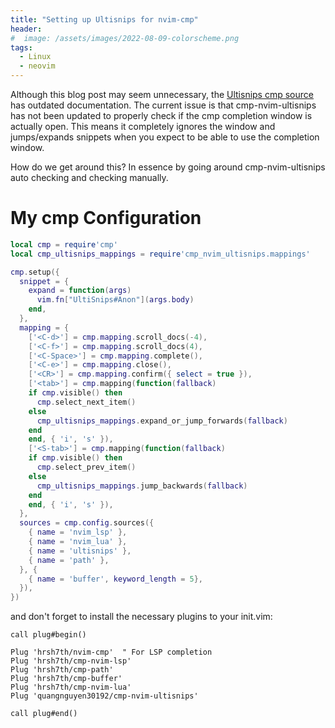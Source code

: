 ```yaml
---
title: "Setting up Ultisnips for nvim-cmp"
header:
#  image: /assets/images/2022-08-09-colorscheme.png
tags:
  - Linux
  - neovim
---
```


Although this blog post may seem unnecessary, the [Ultisnips cmp
source](https://github.com/quangnguyen30192/cmp-nvim-ultisnips) has outdated
documentation. The current issue is that cmp-nvim-ultisnips has not been
updated to properly check if the cmp completion window is actually open. This
means it completely ignores the window and jumps/expands snippets when you
expect to be able to use the completion window.

How do we get around this? In essence by going around cmp-nvim-ultisnips auto
checking and checking manually.

# My cmp Configuration

```lua
local cmp = require'cmp'
local cmp_ultisnips_mappings = require'cmp_nvim_ultisnips.mappings'

cmp.setup({
  snippet = {
    expand = function(args)
      vim.fn["UltiSnips#Anon"](args.body) 
    end,
  },
  mapping = {
    ['<C-d>'] = cmp.mapping.scroll_docs(-4),
    ['<C-f>'] = cmp.mapping.scroll_docs(4),
    ['<C-Space>'] = cmp.mapping.complete(),
    ['<C-e>'] = cmp.mapping.close(),
    ['<CR>'] = cmp.mapping.confirm({ select = true }),
    ['<tab>'] = cmp.mapping(function(fallback)
    if cmp.visible() then
      cmp.select_next_item()
    else
      cmp_ultisnips_mappings.expand_or_jump_forwards(fallback)
    end
    end, { 'i', 's' }),
    ['<S-tab>'] = cmp.mapping(function(fallback)
    if cmp.visible() then
      cmp.select_prev_item()
    else
      cmp_ultisnips_mappings.jump_backwards(fallback)
    end
    end, { 'i', 's' }),
  },
  sources = cmp.config.sources({
    { name = 'nvim_lsp' },
    { name = 'nvim_lua' },
    { name = 'ultisnips' },
    { name = 'path' },
  }, {
    { name = 'buffer', keyword_length = 5},
  }),
})

```
and don't forget to install the necessary plugins to your init.vim:

```vimscript
call plug#begin()

Plug 'hrsh7th/nvim-cmp'  " For LSP completion
Plug 'hrsh7th/cmp-nvim-lsp'
Plug 'hrsh7th/cmp-path'
Plug 'hrsh7th/cmp-buffer'
Plug 'hrsh7th/cmp-nvim-lua'
Plug 'quangnguyen30192/cmp-nvim-ultisnips'

call plug#end()
```
